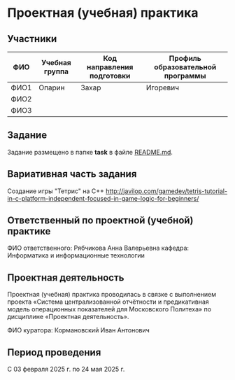 # Проектная (учебная) практика

## Участники

| ФИО | Учебная группа | Код направления подготовки | Профиль образовательной программы |
|-|-|-|-|
| ФИО1 |Опарин|Захар|Игоревич|
| ФИО2 ||||
| ФИО3 ||||

## Задание

Задание размещено в папке **task** в файле [README.md](task/README.md).

## Вариативная часть задания

Создание игры "Тетрис" на C++
http://javilop.com/gamedev/tetris-tutorial-in-c-platform-independent-focused-in-game-logic-for-beginners/

## Ответственный по проектной (учебной) практике

ФИО ответственного: Рябчикова Анна Валерьевна
кафедра: Информатика и информационные технологии

## Проектная деятельность

Проектная (учебная) практика проводилась в связке с выполнением проекта «Система централизованной отчётности и предикативная модель операционных показателей для Московского Политеха» по дисциплине «Проектная деятельность».

ФИО куратора: Кормановский Иван Антонович

## Период проведения

С 03 февраля 2025 г. по 24 мая 2025 г.
